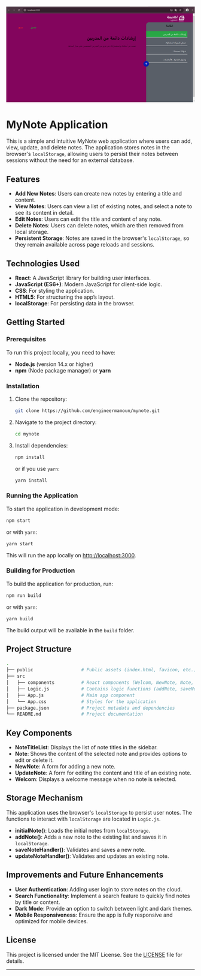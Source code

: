
![Screenshot of MyNote Application](./public/Capture.PNG)

# **MyNote Application**

This is a simple and intuitive MyNote web application where users can add, view, update, and delete notes. The application stores notes in the browser's `localStorage`, allowing users to persist their notes between sessions without the need for an external database.

## **Features**

- **Add New Notes**: Users can create new notes by entering a title and content.
- **View Notes**: Users can view a list of existing notes, and select a note to see its content in detail.
- **Edit Notes**: Users can edit the title and content of any note.
- **Delete Notes**: Users can delete notes, which are then removed from local storage.
- **Persistent Storage**: Notes are saved in the browser's `localStorage`, so they remain available across page reloads and sessions.

## **Technologies Used**

- **React**: A JavaScript library for building user interfaces.
- **JavaScript (ES6+)**: Modern JavaScript for client-side logic.
- **CSS**: For styling the application.
- **HTML5**: For structuring the app’s layout.
- **localStorage**: For persisting data in the browser.

## **Getting Started**

### **Prerequisites**

To run this project locally, you need to have:

- **Node.js** (version 14.x or higher)
- **npm** (Node package manager) or **yarn**

### **Installation**

1. Clone the repository:

   ```bash
   git clone https://github.com/engineermamoun/mynote.git
   ```

2. Navigate to the project directory:

   ```bash
   cd mynote
   ```

3. Install dependencies:

   ```bash
   npm install
   ```

   or if you use `yarn`:

   ```bash
   yarn install
   ```

### **Running the Application**

To start the application in development mode:

```bash
npm start
```

or with `yarn`:

```bash
yarn start
```

This will run the app locally on [http://localhost:3000](http://localhost:3000).

### **Building for Production**

To build the application for production, run:

```bash
npm run build
```

or with `yarn`:

```bash
yarn build
```

The build output will be available in the `build` folder.

## **Project Structure**

```bash
.
├── public                  # Public assets (index.html, favicon, etc.)
├── src
│   ├── components          # React components (Welcom, NewNote, Note, etc.)
│   ├── Logic.js            # Contains logic functions (addNote, saveNoteHandler, validator, etc.)
│   ├── App.js              # Main app component
│   └── App.css             # Styles for the application
├── package.json            # Project metadata and dependencies
└── README.md               # Project documentation
```

## **Key Components**

- **NoteTitleList**: Displays the list of note titles in the sidebar.
- **Note**: Shows the content of the selected note and provides options to edit or delete it.
- **NewNote**: A form for adding a new note.
- **UpdateNote**: A form for editing the content and title of an existing note.
- **Welcom**: Displays a welcome message when no note is selected.

## **Storage Mechanism**

This application uses the browser's `localStorage` to persist user notes. The functions to interact with `localStorage` are located in `Logic.js`.

- **initialNote()**: Loads the initial notes from `localStorage`.
- **addNote()**: Adds a new note to the existing list and saves it in `localStorage`.
- **saveNoteHandler()**: Validates and saves a new note.
- **updateNoteHandler()**: Validates and updates an existing note.

## **Improvements and Future Enhancements**

- **User Authentication**: Adding user login to store notes on the cloud.
- **Search Functionality**: Implement a search feature to quickly find notes by title or content.
- **Dark Mode**: Provide an option to switch between light and dark themes.
- **Mobile Responsiveness**: Ensure the app is fully responsive and optimized for mobile devices.


## **License**

This project is licensed under the MIT License. See the [LICENSE](LICENSE) file for details.

---

